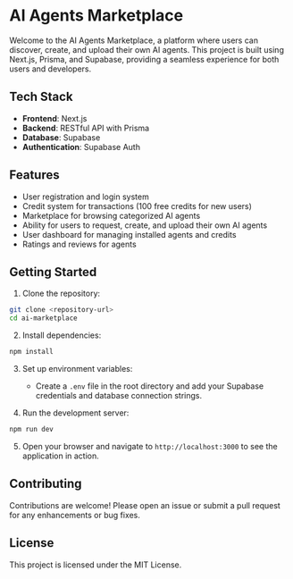 # AI Agents Marketplace

Welcome to the AI Agents Marketplace, a platform where users can discover, create, and upload their own AI agents. This project is built using Next.js, Prisma, and Supabase, providing a seamless experience for both users and developers.

## Tech Stack

- **Frontend**: Next.js
- **Backend**: RESTful API with Prisma
- **Database**: Supabase
- **Authentication**: Supabase Auth

## Features

- User registration and login system
- Credit system for transactions (100 free credits for new users)
- Marketplace for browsing categorized AI agents
- Ability for users to request, create, and upload their own AI agents
- User dashboard for managing installed agents and credits
- Ratings and reviews for agents

## Getting Started

1. Clone the repository:

```bash
git clone <repository-url>
cd ai-marketplace
```

2. Install dependencies:

```bash
npm install
```

3. Set up environment variables:

   - Create a `.env` file in the root directory and add your Supabase credentials and database connection strings.

4. Run the development server:

```bash
npm run dev
```

5. Open your browser and navigate to `http://localhost:3000` to see the application in action.

## Contributing

Contributions are welcome! Please open an issue or submit a pull request for any enhancements or bug fixes.

## License

This project is licensed under the MIT License.